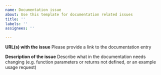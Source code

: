 ```yaml
---
name: Documentation issue
about: Use this template for documentation related issues
title: ''
labels: ''
assignees: ''

---
```


**URL(s) with the issue**
Please provide a link to the documentation entry

**Description of the issue**
Describe what in the documentation needs changing (e.g. function parameters or returns not defined, or an example usage request)
